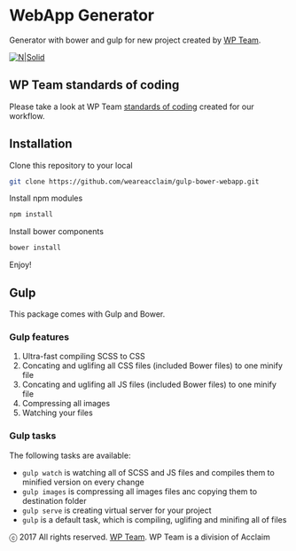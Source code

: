 # WebApp Generator

Generator with bower and gulp for new project created by [WP Team](http://wpteam.com).

[![N|Solid](https://cldup.com/k_YU_-fvII.png)](http://wpteam.com)

## WP Team standards of coding

Please take a look at WP Team [standards of coding](docs/README_docs.md) created for our workflow.

## Installation

Clone this repository to your local
```sh
git clone https://github.com/weareacclaim/gulp-bower-webapp.git
```
Install npm modules
```sh
npm install
```
Install bower components
```sh
bower install
```
Enjoy!

## Gulp
This package comes with Gulp and Bower.

### Gulp features

1. Ultra-fast compiling SCSS to CSS
2. Concating and uglifing all CSS files (included Bower files) to one minify file
3. Concating and uglifing all JS files (included Bower files) to one minify file
4. Compressing all images
5. Watching your files

### Gulp tasks
The following tasks are available:

- `gulp watch` is watching all of SCSS and JS files and compiles them to minified version on every change
- `gulp images` is compressing all images files anc copying them to destination folder
- `gulp serve` is creating virtual server for your project
- `gulp` is a default task, which is compiling, uglifing and minifing all of files

ⓒ 2017 All rights reserved. [WP Team](http://wpteam.com). WP Team is a division of Acclaim